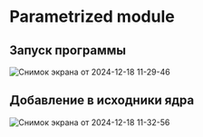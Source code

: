 # Parametrized module
## Запуск программы
![Снимок экрана от 2024-12-18 11-29-46](https://github.com/user-attachments/assets/43b696fc-4c6b-4b1c-a799-f6606519afea)
## Добавление в исходники ядра
![Снимок экрана от 2024-12-18 11-32-56](https://github.com/user-attachments/assets/d985827f-b6af-41e7-b1eb-1b107f6f75c1)
